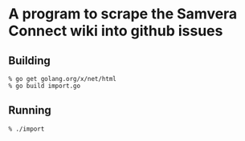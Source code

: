 # A program to scrape the Samvera Connect wiki into github issues

## Building

```
% go get golang.org/x/net/html
% go build import.go
```

## Running

```
% ./import
```
